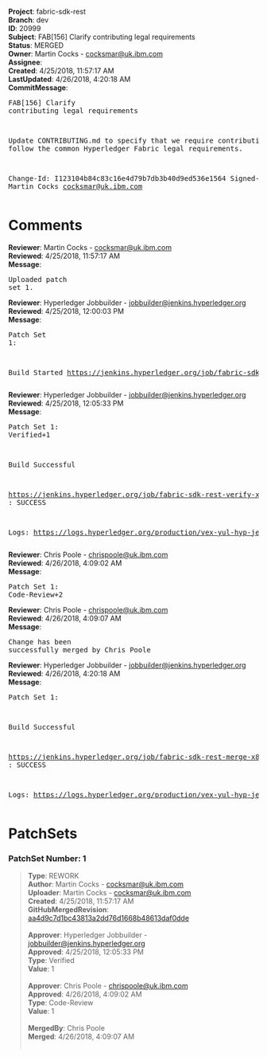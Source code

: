 <strong>Project</strong>: fabric-sdk-rest<br><strong>Branch</strong>: dev<br><strong>ID</strong>: 20999<br><strong>Subject</strong>: FAB[156] Clarify contributing legal requirements<br><strong>Status</strong>: MERGED<br><strong>Owner</strong>: Martin Cocks - cocksmar@uk.ibm.com<br><strong>Assignee</strong>:<br><strong>Created</strong>: 4/25/2018, 11:57:17 AM<br><strong>LastUpdated</strong>: 4/26/2018, 4:20:18 AM<br><strong>CommitMessage</strong>:<br><pre>FAB[156] Clarify contributing legal requirements

Update CONTRIBUTING.md to specify that we require contributions
to follow the common Hyperledger Fabric legal requirements.

Change-Id: I123104b84c83c16e4d79b7db3b40d9ed536e1564
Signed-off-by: Martin Cocks <cocksmar@uk.ibm.com>
</pre><h1>Comments</h1><strong>Reviewer</strong>: Martin Cocks - cocksmar@uk.ibm.com<br><strong>Reviewed</strong>: 4/25/2018, 11:57:17 AM<br><strong>Message</strong>: <pre>Uploaded patch set 1.</pre><strong>Reviewer</strong>: Hyperledger Jobbuilder - jobbuilder@jenkins.hyperledger.org<br><strong>Reviewed</strong>: 4/25/2018, 12:00:03 PM<br><strong>Message</strong>: <pre>Patch Set 1:

Build Started https://jenkins.hyperledger.org/job/fabric-sdk-rest-verify-x86_64/101/</pre><strong>Reviewer</strong>: Hyperledger Jobbuilder - jobbuilder@jenkins.hyperledger.org<br><strong>Reviewed</strong>: 4/25/2018, 12:05:33 PM<br><strong>Message</strong>: <pre>Patch Set 1: Verified+1

Build Successful 

https://jenkins.hyperledger.org/job/fabric-sdk-rest-verify-x86_64/101/ : SUCCESS

Logs: https://logs.hyperledger.org/production/vex-yul-hyp-jenkins-3/fabric-sdk-rest-verify-x86_64/101</pre><strong>Reviewer</strong>: Chris Poole - chrispoole@uk.ibm.com<br><strong>Reviewed</strong>: 4/26/2018, 4:09:02 AM<br><strong>Message</strong>: <pre>Patch Set 1: Code-Review+2</pre><strong>Reviewer</strong>: Chris Poole - chrispoole@uk.ibm.com<br><strong>Reviewed</strong>: 4/26/2018, 4:09:07 AM<br><strong>Message</strong>: <pre>Change has been successfully merged by Chris Poole</pre><strong>Reviewer</strong>: Hyperledger Jobbuilder - jobbuilder@jenkins.hyperledger.org<br><strong>Reviewed</strong>: 4/26/2018, 4:20:18 AM<br><strong>Message</strong>: <pre>Patch Set 1:

Build Successful 

https://jenkins.hyperledger.org/job/fabric-sdk-rest-merge-x86_64/73/ : SUCCESS

Logs: https://logs.hyperledger.org/production/vex-yul-hyp-jenkins-3/fabric-sdk-rest-merge-x86_64/73</pre><h1>PatchSets</h1><h3>PatchSet Number: 1</h3><blockquote><strong>Type</strong>: REWORK<br><strong>Author</strong>: Martin Cocks - cocksmar@uk.ibm.com<br><strong>Uploader</strong>: Martin Cocks - cocksmar@uk.ibm.com<br><strong>Created</strong>: 4/25/2018, 11:57:17 AM<br><strong>GitHubMergedRevision</strong>: [aa4d9c7d1bc43813a2dd76d1668b48613daf0dde](https://github.com/hyperledger/fabric-sdk-rest/commit/aa4d9c7d1bc43813a2dd76d1668b48613daf0dde)<br><br><strong>Approver</strong>: Hyperledger Jobbuilder - jobbuilder@jenkins.hyperledger.org<br><strong>Approved</strong>: 4/25/2018, 12:05:33 PM<br><strong>Type</strong>: Verified<br><strong>Value</strong>: 1<br><br><strong>Approver</strong>: Chris Poole - chrispoole@uk.ibm.com<br><strong>Approved</strong>: 4/26/2018, 4:09:02 AM<br><strong>Type</strong>: Code-Review<br><strong>Value</strong>: 1<br><br><strong>MergedBy</strong>: Chris Poole<br><strong>Merged</strong>: 4/26/2018, 4:09:07 AM<br><br></blockquote>